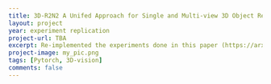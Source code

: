 ```yaml
---
title: 3D-R2N2 A Unifed Approach for Single and Multi-view 3D Object Reconstruction
layout: project 
year: experiment replication
project-url: TBA
excerpt: Re-implemented the experiments done in this paper (https://arxiv.org/pdf/1406.2283). The authors used 2 CNN based neural nets to predict the depth map of the given input (single) image.
project-image: my_pic.png 
tags: [Pytorch, 3D-vision]
comments: false
---
```


